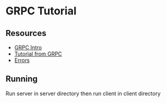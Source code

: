 # GRPC Tutorial

## Resources

* [GRPC Intro](https://www.baeldung.com/grpc-introduction)
* [Tutorial from GRPC](https://grpc.io/docs/languages/java/basics/)
* [Errors](https://www.baeldung.com/grpcs-error-handling)

## Running

Run server in server directory then run client in client directory
